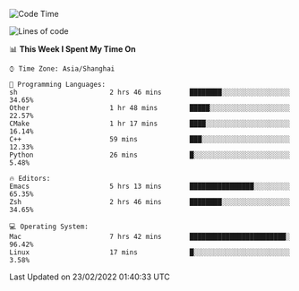 <!--START_SECTION:waka-->
![Code Time](http://img.shields.io/badge/Code%20Time-623%20hrs%2040%20mins-blue)

![Lines of code](https://img.shields.io/badge/From%20Hello%20World%20I%27ve%20Written-22%20Thousand%20lines%20of%20code-blue)

📊 **This Week I Spent My Time On** 

```text
⌚︎ Time Zone: Asia/Shanghai

💬 Programming Languages: 
sh                       2 hrs 46 mins       ████████░░░░░░░░░░░░░░░░░   34.65% 
Other                    1 hr 48 mins        █████░░░░░░░░░░░░░░░░░░░░   22.57% 
CMake                    1 hr 17 mins        ████░░░░░░░░░░░░░░░░░░░░░   16.14% 
C++                      59 mins             ███░░░░░░░░░░░░░░░░░░░░░░   12.33% 
Python                   26 mins             █░░░░░░░░░░░░░░░░░░░░░░░░   5.48%

🔥 Editors: 
Emacs                    5 hrs 13 mins       ████████████████░░░░░░░░░   65.35% 
Zsh                      2 hrs 46 mins       ████████░░░░░░░░░░░░░░░░░   34.65%

💻 Operating System: 
Mac                      7 hrs 42 mins       ████████████████████████░   96.42% 
Linux                    17 mins             █░░░░░░░░░░░░░░░░░░░░░░░░   3.58%

```


 Last Updated on 23/02/2022 01:40:33 UTC
<!--END_SECTION:waka-->
